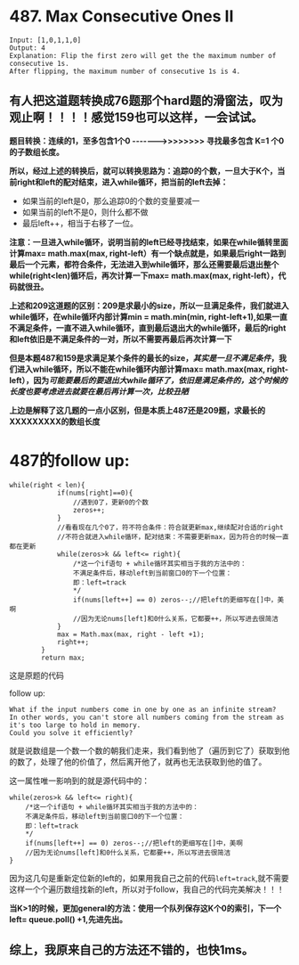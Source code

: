 # 487. Max Consecutive Ones II
```
Input: [1,0,1,1,0]
Output: 4
Explanation: Flip the first zero will get the the maximum number of consecutive 1s.
After flipping, the maximum number of consecutive 1s is 4.
```

## 有人把这道题转换成76题那个hard题的滑窗法，叹为观止啊！！！！感觉159也可以这样，一会试试。

**题目转换：连续的1，至多包含1个0 ------->>>>>>>> 寻找最多包含 K=1 个0的子数组长度。**

**所以，经过上述的转换后，就可以转换思路为：追踪0的个数，一旦大于K个，当前right和left的配对结束，进入while循环，把当前的left去掉：**
* 如果当前的left是0，那么追踪0的个数的变量要减一
* 如果当前的left不是0，则什么都不做
* 最后left++，相当于右移了一位。

**注意：一旦进入while循环，说明当前的left已经寻找结束，如果在while循转里面计算max= math.max(max, right-left）有一个缺点就是，如果最后right一路到最后一个元素，都符合条件，无法进入到while循环，那么还需要最后退出整个while(right<len)循环后，再次计算一下max= math.max(max, right-left），代码就很丑。**

**上述和209这道题的区别：209是求最小的size，所以一旦满足条件，我们就进入while循环，在while循环内部计算min = math.min(min, right-left+1),如果一直不满足条件，一直不进入while循环，直到最后退出大的while循环，最后的right和left依旧是不满足条件的一对，所以不需要再最后再次计算一下**

**但是本题487和159是求满足某个条件的最长的size，*其实是一旦不满足条件*，我们进入while循环，所以不能在while循环内部计算max= math.max(max, right-left），因为*可能要最后的要退出大while循环了，依旧是满足条件的，这个时候的长度也要考虑进去就要在最后再计算一次，比较丑陋***

**上边是解释了这几题的一点小区别，但是本质上487还是209题，求最长的XXXXXXXXX的数组长度**

# 487的follow up:
```
while(right < len){
            if(nums[right]==0){
                //遇到0了，更新0的个数
                zeros++;
            }
            //看看现在几个0了，符不符合条件：符合就更新max,继续配对合适的right
            //不符合就进入while循环，配对结束：不需要更新max，因为符合的时候一直都在更新
            while(zeros>k && left<= right){
                /*这一个if语句 + while循环其实相当于我的方法中的：
                不满足条件后，移动left到当前窗口0的下一个位置：
                即：left=track
                */
                if(nums[left++] == 0) zeros--;//把left的更细写在[]中，美啊
                //因为无论nums[left]和0什么关系，它都要++，所以写进去很简洁
            }
            max = Math.max(max, right - left +1);
            right++;   
        }
        return max;
```
这是原题的代码

follow up: 
```
What if the input numbers come in one by one as an infinite stream?   
In other words, you can't store all numbers coming from the stream as it's too large to hold in memory.   
Could you solve it efficiently?
```
就是说数组是一个数一个数的朝我们走来，我们看到他了（遍历到它了）获取到他的数了，处理了他的价值了，然后离开他了，就再也无法获取到他的值了。

这一属性唯一影响到的就是源代码中的：
```
while(zeros>k && left<= right){
    /*这一个if语句 + while循环其实相当于我的方法中的：
    不满足条件后，移动left到当前窗口0的下一个位置：
    即：left=track
    */
    if(nums[left++] == 0) zeros--;//把left的更细写在[]中，美啊
    //因为无论nums[left]和0什么关系，它都要++，所以写进去很简洁
}
```
因为这几句是重新定位新的left的，如果用我自己之前的代码```left=track```,就不需要这样一个个遍历数组找新的left，所以对于follow，我自己的代码完美解决！！！

**当K>1的时候，更加general的方法：使用一个队列保存这K个0的索引，下一个left= queue.poll() +1,先进先出。**

## 综上，我原来自己的方法还不错的，也快1ms。
